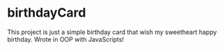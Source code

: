 # birthdayCard

This project is just a simple birthday card that wish my sweetheart happy birthday.
Wrote in OOP with JavaScripts!
